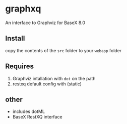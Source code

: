 # graphxq 
An interface to Graphviz for BaseX 8.0

## Install
copy the contents of the `src` folder to your `webapp` folder
## Requires
 
1. Graphviz intallation with `dot` on the path
1. restxq default config with (static)

## other
* includes dotML 
* BaseX RestXQ interface
